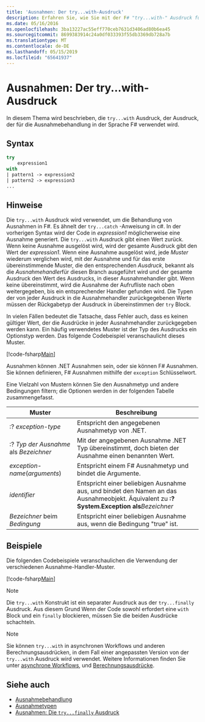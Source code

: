 ```yaml
---
title: 'Ausnahmen: Der try...with-Ausdruck'
description: Erfahren Sie, wie Sie mit der F# "try...with-" Ausdruck für die Ausnahmebehandlung.
ms.date: 05/16/2016
ms.openlocfilehash: 3ba13227ac55eff770ceb7631d3406ad80b6ea45
ms.sourcegitcommit: 8699383914c24a0df033393f55db3369db728a7b
ms.translationtype: MT
ms.contentlocale: de-DE
ms.lasthandoff: 05/15/2019
ms.locfileid: "65641937"
---
```

# <a name="exceptions-the-trywith-expression"></a>Ausnahmen: Der try...with-Ausdruck

In diesem Thema wird beschrieben, die `try...with` Ausdruck, der Ausdruck, der für die Ausnahmebehandlung in der Sprache F# verwendet wird.

## <a name="syntax"></a>Syntax

```fsharp
try
    expression1
with
| pattern1 -> expression2
| pattern2 -> expression3
...
```

## <a name="remarks"></a>Hinweise

Die `try...with` Ausdruck wird verwendet, um die Behandlung von Ausnahmen in F#. Es ähnelt der `try...catch` -Anweisung in c#. In der vorherigen Syntax wird der Code in *expression1* möglicherweise eine Ausnahme generiert. Die `try...with` Ausdruck gibt einen Wert zurück. Wenn keine Ausnahme ausgelöst wird, wird der gesamte Ausdruck gibt den Wert der *expression1*. Wenn eine Ausnahme ausgelöst wird, jede *Muster* wiederum verglichen wird, mit der Ausnahme und für das erste übereinstimmende Muster, die den entsprechenden *Ausdruck*, bekannt als die *Ausnahmehandler*für diesen Branch ausgeführt wird und der gesamte Ausdruck den Wert des Ausdrucks, in dieser Ausnahmehandler gibt. Wenn keine übereinstimmt, wird die Ausnahme der Aufrufliste nach oben weitergegeben, bis ein entsprechender Handler gefunden wird. Die Typen der von jeder Ausdruck in die Ausnahmehandler zurückgegebenen Werte müssen der Rückgabetyp der Ausdruck in übereinstimmen der `try` Block.

In vielen Fällen bedeutet die Tatsache, dass Fehler auch, dass es keinen gültiger Wert, der die Ausdrücke in jeder Ausnahmehandler zurückgegeben werden kann. Ein häufig verwendetes Muster ist der Typ des Ausdrucks ein Optionstyp werden. Das folgende Codebeispiel veranschaulicht dieses Muster.

[!code-fsharp[Main](../../../../samples/snippets/fsharp/lang-ref-2/snippet5601.fs)]

Ausnahmen können .NET Ausnahmen sein, oder sie können F# Ausnahmen. Sie können definieren, F# Ausnahmen mithilfe der `exception` Schlüsselwort.

Eine Vielzahl von Mustern können Sie den Ausnahmetyp und andere Bedingungen filtern; die Optionen werden in der folgenden Tabelle zusammengefasst.

|Muster|Beschreibung|
|-------|-----------|
|:? *exception-type*|Entspricht den angegebenen Ausnahmetyp von .NET.|
|:? *Typ der Ausnahme* als *Bezeichner*|Mit der angegebenen Ausnahme .NET Typ übereinstimmt, doch bieten der Ausnahme einen benannten Wert.|
|*exception-name*(*arguments*)|Entspricht einem F# Ausnahmetyp und bindet die Argumente.|
|*identifier*|Entspricht einer beliebigen Ausnahme aus, und bindet den Namen an das Ausnahmeobjekt. Äquivalent zu **:? System.Exception als**_Bezeichner_|
|*Bezeichner* beim *Bedingung*|Entspricht einer beliebigen Ausnahme aus, wenn die Bedingung "true" ist.|

## <a name="examples"></a>Beispiele

Die folgenden Codebeispiele veranschaulichen die Verwendung der verschiedenen Ausnahme-Handler-Muster.

[!code-fsharp[Main](../../../../samples/snippets/fsharp/lang-ref-2/snippet5602.fs)]

> [!NOTE]
> Die `try...with` Konstrukt ist ein separater Ausdruck aus der `try...finally` Ausdruck. Aus diesem Grund Wenn der Code sowohl erfordert eine `with` Block und ein `finally` blockieren, müssen Sie die beiden Ausdrücke schachteln.

> [!NOTE]
> Sie können `try...with` in asynchronen Workflows und anderen Berechnungsausdrücken, in dem Fall einer angepassten Version von der `try...with` Ausdruck wird verwendet. Weitere Informationen finden Sie unter [asynchrone Workflows](../asynchronous-workflows.md), und [Berechnungsausdrücke](../computation-expressions.md).

## <a name="see-also"></a>Siehe auch

- [Ausnahmebehandlung](index.md)
- [Ausnahmetypen](exception-types.md)
- [Ausnahmen: Die `try...finally` Ausdruck](the-try-finally-expression.md)
